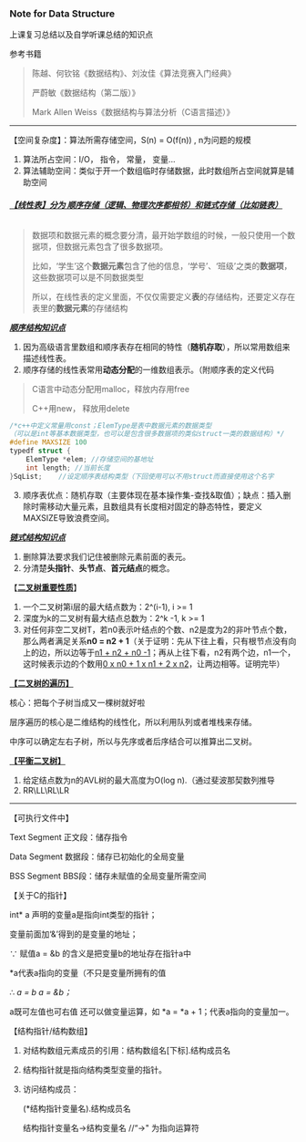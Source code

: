 ### Note for Data Structure

上课复习总结以及自学听课总结的知识点

 参考书籍

> 陈越、何钦铭《数据结构》、刘汝佳《算法竞赛入门经典》
>
> 严蔚敏《数据结构（第二版）》
>
> Mark Allen Weiss《数据结构与算法分析（C语言描述）》

***

【空间复杂度】：算法所需存储空间，S(n) = O(f(n)) , n为问题的规模

1. 算法所占空间：I/O， 指令， 常量， 变量...
2. 算法辅助空间：类似于开一个数组临时存储数据，此时数组所占空间就算是辅助空间  





###### <u>**【线性表】分为 顺序存储（逻辑、物理次序都相邻）和链式存储（比如链表）**</u>

> 数据项和数据元素的概念要分清，最开始学数组的时候，一般只使用一个数据项，但数据元素包含了很多数据项。
>
> 比如，‘学生’这个**数据元素**包含了他的信息，‘学号’、‘班级’之类的**数据项**，这些数据项可以是不同数据类型
>
> 所以，在线性表的定义里面，不仅仅需要定义**表**的存储结构，还要定义存在表里的**数据元素**的存储结构

***<u>顺序结构知识点</u>***

1. 因为高级语言里数组和顺序表存在相同的特性（**随机存取**），所以常用数组来描述线性表。
2. 顺序存储的线性表常用**动态分配**的一维数组表示。（附顺序表的定义代码

> C语言中动态分配用malloc，释放内存用free
>
> C++用new， 释放用delete

```c++
/*c++中定义常量用const；ElemType是表中数据元素的数据类型  
（可以是int等基本数据类型，也可以是包含很多数据项的类似struct一类的数据结构）*/
#define MAXSIZE 100  
typedf struct {
	ElemType *elem;	//存储空间的基地址
	int length;	//当前长度
}SqList;	//设定顺序表结构类型（下回使用可以不用struct而直接使用这个名字
```

3. 顺序表优点：随机存取（主要体现在基本操作集-查找&取值）；缺点：插入删除时需移动大量元素，且数组具有长度相对固定的静态特性，要定义MAXSIZE导致浪费空间。

***<u>链式结构知识点</u>***

1. 删除算法要求我们记住被删除元素前面的表元。
2. 分清楚**头指针**、**头节点**、**首元结点**的概念。



【**<u>二叉树重要性质</u>**】

1. 一个二叉树第i层的最大结点数为：2^(i-1), i >= 1
2. 深度为k的二叉树有最大结点总数为：2^k -1, k >= 1
3. 对任何非空二叉树T，若n0表示叶结点的个数、n2是度为2的非叶节点个数，那么两者满足关系**n0 = n2 + 1**（关于证明：先从下往上看，只有根节点没有向上的边，所以边等于<u>n1 + n2 + n0 -1</u>；再从上往下看，n2有两个边，n1一个，这时候表示边的个数用<u>0 x n0 + 1 x n1 + 2 x n2</u>，让两边相等。证明完毕）

<u>**【二叉树的遍历】**</u>

核心：把每个子树当成又一棵树就好啦

层序遍历的核心是二维结构的线性化，所以利用队列或者堆栈来存储。

中序可以确定左右子树，所以与先序或者后序结合可以推算出二叉树。



<u>**【平衡二叉树】**</u>

1. 给定结点数为n的AVL树的最大高度为O(log n).（通过斐波那契数列推导
2. RR\LL\RL\LR

***



【可执行文件中】

Text Segment 正文段：储存指令

Data Segment 数据段：储存已初始化的全局变量

BSS Segment BBS段：储存未赋值的全局变量所需空间

  

【关于C的指针】

int*  a 声明的变量a是指向int类型的指针；

变量前面加‘&’得到的是变量的地址；

∵  赋值a = &b 的含义是把变量b的地址存在指针a中  

*a代表a指向的变量（不只是变量所拥有的值

∴ *a = b        a = &b；*  

a既可左值也可右值 还可以做变量运算，如 *a = *a + 1；代表a指向的变量加一。





【结构指针/结构数组】

1. 对结构数组元素成员的引用：结构数组名[下标].结构成员名

2. 结构指针就是指向结构类型变量的指针。

3. 访问结构成员：   

   (*结构指针变量名).结构成员名

   结构指针变量名->结构变量名	//“->" 为指向运算符